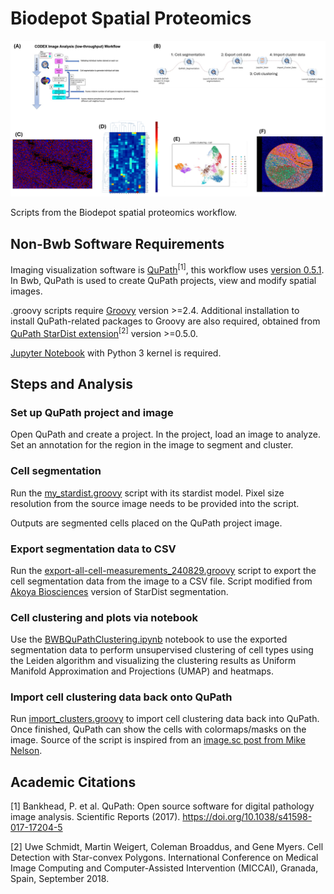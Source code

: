 # Biodepot Spatial Proteomics

![Figures](./media/images/Figure1.png)

Scripts from the Biodepot spatial proteomics workflow. 

## Non-Bwb Software Requirements

Imaging visualization software is [QuPath](https://github.com/qupath/qupath)<sup>[1]</sup>, this workflow uses [version 0.5.1](https://github.com/qupath/qupath/releases/tag/v0.5.1). In Bwb, QuPath is used to create QuPath projects, view and modify spatial images.

.groovy scripts require [Groovy](https://groovy-lang.org/) version >=2.4. Additional installation to install QuPath-related packages to Groovy are also required, obtained from [QuPath StarDist extension](https://github.com/qupath/qupath-extension-stardist)<sup>[2]</sup> version >=0.5.0.

[Jupyter Notebook](https://jupyter.org/) with Python 3 kernel is required.

## Steps and Analysis

### Set up QuPath project and image

Open QuPath and create a project. In the project, load an image to analyze. Set an annotation for the region in the image to segment and cluster.

### Cell segmentation

Run the [my_stardist.groovy](./scripts/my_stardist.groovy) script with its stardist model. Pixel size resolution from the source image needs to be provided into the script.

Outputs are segmented cells placed on the QuPath project image.

### Export segmentation data to CSV

Run the [export-all-cell-measurements_240829.groovy](./scripts/export-all-cell-measurements_240829.groovy) script to export the cell segmentation data from the image to a CSV file. Script modified from [Akoya Biosciences](https://github.com/lambrechtslab/Immunity-2024) version of StarDist segmentation.

### Cell clustering and plots via notebook

Use the [BWBQuPathClustering.ipynb](./scripts/BWBQuPathClustering.ipynb) notebook to use the exported segmentation data to perform unsupervised clustering of cell types using the Leiden algorithm and visualizing the clustering results as Uniform Manifold Approximation and Projections (UMAP) and heatmaps. 

### Import cell clustering data back onto QuPath

Run [import_clusters.groovy](./scripts/import_clusters.groovy) to import cell clustering data back into QuPath. Once finished, QuPath can show the cells with colormaps/masks on the image. Source of the script is inspired from an [image.sc post from Mike Nelson](https://forum.image.sc/t/there-and-back-again-qupath-cytomap-cluster-analysis/43352/2).

## Academic Citations

[1]
Bankhead, P. et al. QuPath: Open source software for digital pathology image analysis. Scientific Reports (2017).
https://doi.org/10.1038/s41598-017-17204-5

[2]
Uwe Schmidt, Martin Weigert, Coleman Broaddus, and Gene Myers.
Cell Detection with Star-convex Polygons.
International Conference on Medical Image Computing and Computer-Assisted Intervention (MICCAI), Granada, Spain, September 2018.
